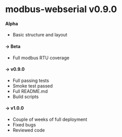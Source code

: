  # modbus-webserial v0.9.0

 #### Alpha 
 - Basic structure and layout
 #### -> Beta
 - Full modbus RTU coverage
 #### -> v0.9.0
 - Full passing tests
 - Smoke test passed
 - Full README.md
 - Build scripts
 #### -> v1.0.0
 - Couple of weeks of full deployment
 - Fixed bugs
 - Reviewed code